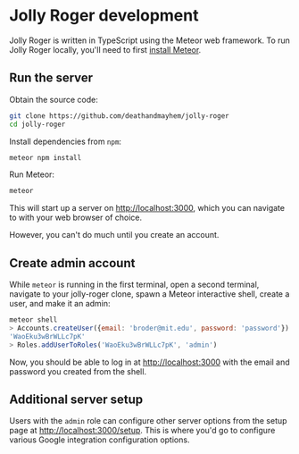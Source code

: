 # Jolly Roger development

Jolly Roger is written in TypeScript using the Meteor web framework.  To run
Jolly Roger locally, you'll need to first
[install Meteor](https://www.meteor.com/install).

## Run the server

Obtain the source code:

```bash
git clone https://github.com/deathandmayhem/jolly-roger
cd jolly-roger
```

Install dependencies from `npm`:

```bash
meteor npm install
```

Run Meteor:

```bash
meteor
```

This will start up a server on [http://localhost:3000](http://localhost:3000),
which you can navigate to with your web browser of choice.

However, you can't do much until you create an account.

## Create admin account

While `meteor` is running in the first terminal, open a second terminal,
navigate to your jolly-roger clone, spawn a Meteor interactive shell, create a
user, and make it an admin:

```js
meteor shell
> Accounts.createUser({email: 'broder@mit.edu', password: 'password'})
'WaoEku3wBrWLLc7pK'
> Roles.addUserToRoles('WaoEku3wBrWLLc7pK', 'admin')
```

Now, you should be able to log in at
[http://localhost:3000](http://localhost:3000) with the email and password you
created from the shell.

## Additional server setup

Users with the `admin` role can configure other server options from the setup
page at [http://localhost:3000/setup](http://localhost:3000/setup).  This is
where you'd go to configure various Google integration configuration options.
